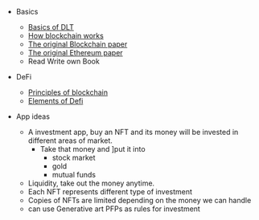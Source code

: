 * Basics
	* [Basics of DLT](https://www.youtube.com/watch?v=NKAanYdic9Q)
	* [How blockchain works](https://www.youtube.com/watch?v=_160oMzblY8)
	* [The original Blockchain paper](https://bitcoin.org/bitcoin.pdf)
	* [The original Ethereum paper](https://web.archive.org/web/20131228111141/http://vbuterin.com/ethereum.html)
	* Read Write own Book
* DeFi
	* [Principles of blockchain](https://web3.princeton.edu/principles-of-blockchains/)
	* [Elements of Defi](https://web3.princeton.edu/elements-of-defi/)


* App ideas
	* A investment app, buy an NFT and its money will be invested in different areas of market. 
		* Take that money and ]put it into 
			* stock market
			* gold
			* mutual funds
	* Liquidity, take out the money anytime.
	* Each NFT represents different type of investment
	* Copies of NFTs are limited depending on the money we can handle
	* can use Generative art PFPs as rules for investment